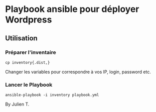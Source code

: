 # Playbook ansible pour déployer Wordpress

## Utilisation

### Préparer l'inventaire

    cp inventory{.dist,}

Changer les variables pour correspondre à vos IP, login, password etc.

### Lancer le Playbook

    ansible-playbook -i inventory playbook.yml

By Julien T.
